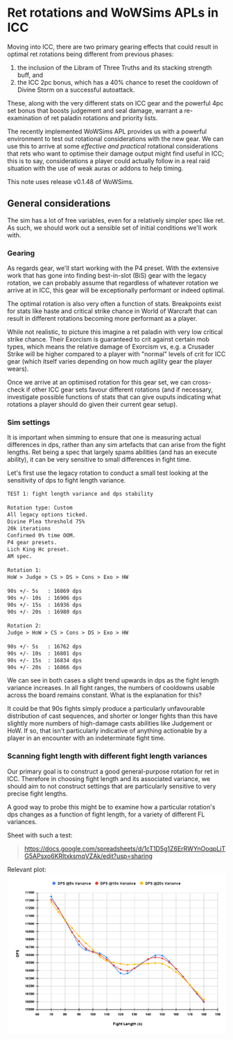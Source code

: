 # Ret rotations and WoWSims APLs in ICC


Moving into ICC, there are two primary gearing effects that could result in optimal ret rotations being different from previous phases:
1. the inclusion of the Libram of Three Truths and its stacking strength buff, and
2. the ICC 2pc bonus, which has a 40% chance to reset the cooldown of Divine Storm on a successful autoattack.

These, along with the very different stats on ICC gear and the powerful 4pc set bonus that boosts judgement and seal damage, warrant a re-examination of ret paladin rotations and priority lists.

The recently implemented WoWSims APL provides us with a powerful environment to test out rotational considerations with the new gear.
We can use this to arrive at some *effective and practical* rotational considerations that rets who want to optimise their damage output might find useful in ICC; this is to say, considerations a player could actually follow in a real raid situation with the use of weak auras or addons to help timing.

This note uses release v0.1.48 of WoWSims.

## General considerations

The sim has a lot of free variables, even for a relatively simpler spec like ret.
As such, we should work out a sensible set of initial conditions we'll work with.

### Gearing

As regards gear, we'll start working with the P4 preset.
With the extensive work that has gone into finding best-in-slot (BiS) gear with the legacy rotation, we can probably assume that regardless of whatever rotation we arrive at in ICC, this gear will be exceptionally performant or indeed optimal.

The optimal rotation is also very often a function of stats.
Breakpoints exist for stats like haste and critical strike chance in World of Warcraft that can result in different rotations becoming more performant as a player.

While not realistic, to picture this imagine a ret paladin with very low critical strike chance.
Their Exorcism is guaranteed to crit against certain mob types, which means the relative damage of Exorcism vs, e.g. a Crusader Strike will be higher compared to a player with "normal" levels of crit for ICC gear (which itself varies depending on how much agility gear the player wears).

Once we arrive at an optimised rotation for this gear set, we can cross-check if other ICC gear sets favour different rotations (and if necessary, investigate possible functions of stats that can give ouputs indicating what rotations a player should do given their current gear setup).

### Sim settings

It is important when simming to ensure that one is measuring actual differences in dps, rather than any sim artefacts that can arise from the fight lengths.
Ret being a spec that largely spams abilities (and has an execute ability), it can be very sensitive to small differences in fight time.

Let's first use the legacy rotation to conduct a small test looking at the sensitivity of dps to fight length variance.

```
TEST 1: fight length variance and dps stability

Rotation type: Custom
All legacy options ticked.
Divine Plea threshold 75%
20k iterations
Confirmed 0% time OOM.
P4 gear presets.
Lich King Hc preset.
AM spec.

Rotation 1:
HoW > Judge > CS > DS > Cons > Exo > HW

90s +/- 5s   : 16869 dps
90s +/- 10s  : 16906 dps
90s +/- 15s  : 16936 dps
90s +/- 20s  : 16980 dps

Rotation 2:
Judge > HoW > CS > Cons > DS > Exo > HW

90s +/- 5s   : 16762 dps
90s +/- 10s  : 16801 dps
90s +/- 15s  : 16834 dps
90s +/- 20s  : 16866 dps

```

We can see in both cases a slight trend upwards in dps as the fight length variance increases.
In all fight ranges, the numbers of cooldowns usable across the board remains constant.
What is the explanation for this?

It could be that 90s fights simply produce a particularly unfavourable distribution of cast sequences, and shorter or longer fights than this have slightly more numbers of high-damage casts abilities like Judgement or HoW. If so, that isn't particularly indicative of anything actionable by a player in an encounter with an indeterminate fight time.

### Scanning fight length with different fight length variances

Our primary goal is to construct a good general-purpose rotation for ret in ICC.
Therefore in choosing fight length and its associated variance, we should aim to not construct settings that are particularly sensitive to very precise fight lengths.

A good way to probe this might be to examine how a particular rotation's dps changes as a function of fight length, for a variety of different FL variances.

Sheet with such a test:
> https://docs.google.com/spreadsheets/d/1cT1D5g1Z6ErRWYnOoqpLjTG5APsxo6KRItxksmqVZAk/edit?usp=sharing

Relevant plot:
![ret1](https://github.com/hypernormalisation/zeal/blob/main/figs/ret1.png?raw=true)